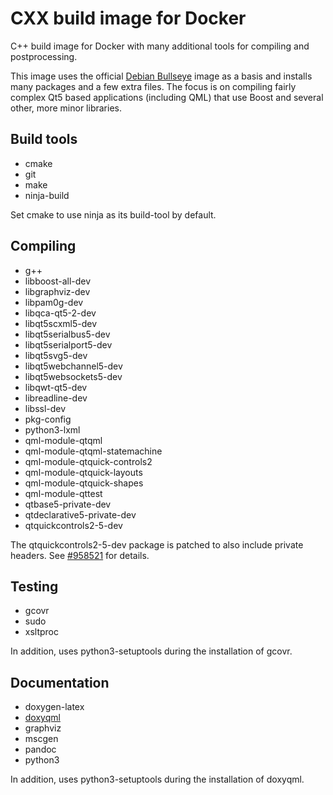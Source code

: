 CXX build image for Docker
==========================

C++ build image for Docker with many additional tools for compiling
and postprocessing.

This image uses the official [Debian Bullseye][1] image as a basis
and installs many packages and a few extra files. The focus is on
compiling fairly complex Qt5 based applications (including QML) that
use Boost and several other, more minor libraries.

Build tools
-----------

* cmake
* git
* make
* ninja-build

Set cmake to use ninja as its build-tool by default.

Compiling
---------

* g++
* libboost-all-dev
* libgraphviz-dev
* libpam0g-dev
* libqca-qt5-2-dev
* libqt5scxml5-dev
* libqt5serialbus5-dev
* libqt5serialport5-dev
* libqt5svg5-dev
* libqt5webchannel5-dev
* libqt5websockets5-dev
* libqwt-qt5-dev
* libreadline-dev
* libssl-dev
* pkg-config
* python3-lxml
* qml-module-qtqml
* qml-module-qtqml-statemachine
* qml-module-qtquick-controls2
* qml-module-qtquick-layouts
* qml-module-qtquick-shapes
* qml-module-qttest
* qtbase5-private-dev
* qtdeclarative5-private-dev
* qtquickcontrols2-5-dev

The qtquickcontrols2-5-dev package is patched to also include private
headers. See [#958521][2] for details.

Testing
-------

* gcovr
* sudo
* xsltproc

In addition, uses python3-setuptools during the installation of gcovr.

Documentation
-------------

* doxygen-latex
* [doxyqml][3]
* graphviz
* mscgen
* pandoc
* python3

In addition, uses python3-setuptools during the installation of doxyqml.

[1]: https://hub.docker.com/_/debian
[2]: https://bugs.debian.org/cgi-bin/bugreport.cgi?bug=958521
[3]: https://github.com/agateau/doxyqml
